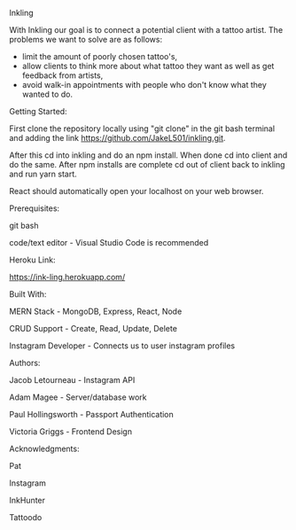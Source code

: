 Inkling

With Inkling our goal is to connect a potential client with a tattoo artist. The problems we want to solve are as follows:

 - limit the amount of poorly chosen tattoo's, 
 - allow clients to think more about what tattoo they want as well as get feedback from artists,
 - avoid walk-in appointments with people who don't know what they wanted to do. 

Getting Started:

First clone the repository locally using "git clone" in the git bash terminal and adding the link https://github.com/JakeL501/inkling.git.

After this cd into inkling and do an npm install. When done cd into client and do the same. After npm installs are complete cd out of client back to inkling and run yarn start. 

React should automatically open your localhost on your web browser.

Prerequisites:

git bash

code/text editor - Visual Studio Code is recommended

Heroku Link:

https://ink-ling.herokuapp.com/

Built With:

MERN Stack - MongoDB, Express, React, Node

CRUD Support - Create, Read, Update, Delete

Instagram Developer - Connects us to user instagram profiles

Authors:

Jacob Letourneau - Instagram API 

Adam Magee - Server/database work

Paul Hollingsworth - Passport Authentication

Victoria Griggs - Frontend Design

Acknowledgments:

Pat 

Instagram

InkHunter

Tattoodo